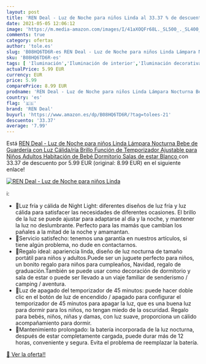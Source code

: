 ```yaml
---
layout: post
title: 'REN Deal - Luz de Noche para niños Linda al 33.37 % de descuento'
date: 2021-05-05 12:06:12
image: 'https://m.media-amazon.com/images/I/41aXOQFr68L._SL500_._SL400_.jpg'
comments: true
category: ofertas
author: 'tole.es'
slug: 'B08HQ6TD6R-es REN Deal - Luz de Noche para niños Linda Lámpara Nocturna...'
sku: 'B08HQ6TD6R-es'
tags: [ 'Iluminación','Iluminación de interior','Iluminación decorativa y para usos específicos de interior','Iluminación nocturna de interior','bebe','bebé','ren deal', ]
actualPrice: 5.99 EUR
currency: EUR
price: 5.99
comparePrice: 8.99 EUR
prodname: 'REN Deal - Luz de Noche para niños Linda Lámpara Nocturna Bebe de Guardería con Luz Cálida/ría Brillo Función de Temporizador Ajustable para Niños Adultos Habitación de Bebé Dormitorio Salas de estar  Blanco '
country: 'es'
flag: '🇪🇸'
brand: 'REN Deal'
buyurl: 'https://www.amazon.es/dp/B08HQ6TD6R/?tag=tolees-21'
descuento: '33.37'
average: '7.99'
---
```


Está [REN Deal - Luz de Noche para niños Linda Lámpara Nocturna Bebe de Guardería con Luz Cálida/ría Brillo Función de Temporizador Ajustable para Niños Adultos Habitación de Bebé Dormitorio Salas de estar  Blanco ](https://www.amazon.es/dp/B08HQ6TD6R/?tag=tolees-21) con 33.37 de descuento por 5.99 EUR (original: 8.99 EUR) en el siguiente enlace!

[![REN Deal - Luz de Noche para niños Linda](https://m.media-amazon.com/images/I/41aXOQFr68L._SL500_._SL400_.jpg)](https://www.amazon.es/dp/B08HQ6TD6R/?tag=tolees-21)

ℹ️:

- 🍄Luz fría y cálida de Night Light: diferentes diseños de luz fría y luz cálida para satisfacer las necesidades de diferentes ocasiones. El brillo de la luz se puede ajustar para adaptarse al día y la noche, y mantener la luz no deslumbrante. Perfecto para las mamás que cambian los pañales a la mitad de la noche y amamantan.
- 🍄Servicio satisfecho: tenemos una garantía en nuestros artículos, si tiene algún problema, no dude en contactarnos.
- 🍄Regalo ideal: apariencia linda, diseño de luz nocturna de tamaño portátil para niños y adultos.Puede ser un juguete perfecto para niños, un bonito regalo para niños para cumpleaños, Navidad, regalo de graduación.También se puede usar como decoración de dormitorio y sala de estar o puede ser llevado a un viaje familiar de senderismo / camping / aventura.
- 🍄Luz de apagado del temporizador de 45 minutos: puede hacer doble clic en el botón de luz de encendido / apagado para configurar el temporizador de 45 minutos para apagar la luz, que es una buena luz para dormir para los niños, no tengan miedo de la oscuridad. Regalo para bebés, niños, niñas y damas, con luz suave, proporciona un cálido acompañamiento para dormir.
- 🍄Mantenimiento prolongado: la batería incorporada de la luz nocturna, después de estar completamente cargada, puede durar más de 12 horas, conveniente y segura. Evita el problema de reemplazar la batería.

[🛒 Ver la oferta!!](https://www.amazon.es/dp/B08HQ6TD6R/?tag=tolees-21)
